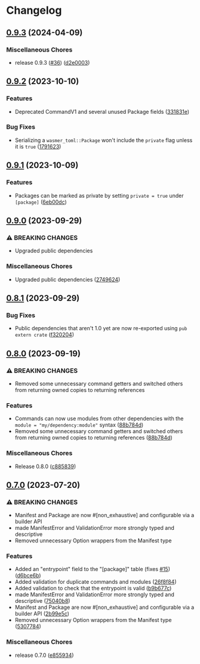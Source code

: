 # Changelog

## [0.9.3](https://github.com/wasmerio/wasmer-toml/compare/wasmer-toml-v0.9.2...wasmer-toml-v0.9.3) (2024-04-09)


### Miscellaneous Chores

* release 0.9.3 ([#36](https://github.com/wasmerio/wasmer-toml/issues/36)) ([d2e0003](https://github.com/wasmerio/wasmer-toml/commit/d2e0003a7b014ac01e4db94d66b757c6e3a5b409))

## [0.9.2](https://github.com/wasmerio/wasmer-toml/compare/wasmer-toml-v0.9.1...wasmer-toml-v0.9.2) (2023-10-10)


### Features

* Deprecated CommandV1 and several unused Package fields ([331831e](https://github.com/wasmerio/wasmer-toml/commit/331831e1064f5f49d3fc134ba76297cb777fcdcb))


### Bug Fixes

* Serializing a `wasmer_toml::Package` won't include the `private` flag unless it is `true` ([1791623](https://github.com/wasmerio/wasmer-toml/commit/1791623d0c8ff4d03429b78053d93561ff62da70))

## [0.9.1](https://github.com/wasmerio/wasmer-toml/compare/wasmer-toml-v0.9.0...wasmer-toml-v0.9.1) (2023-10-09)


### Features

* Packages can be marked as private by setting `private = true` under `[package]` ([6eb00dc](https://github.com/wasmerio/wasmer-toml/commit/6eb00dc55d72ec04ab04dda96d169a01cf56bef0))

## [0.9.0](https://github.com/wasmerio/wasmer-toml/compare/wasmer-toml-v0.8.1...wasmer-toml-v0.9.0) (2023-09-29)


### ⚠ BREAKING CHANGES

* Upgraded public dependencies

### Miscellaneous Chores

* Upgraded public dependencies ([2749624](https://github.com/wasmerio/wasmer-toml/commit/2749624bb63bb8fe614eb26d0d871828cce49b14))

## [0.8.1](https://github.com/wasmerio/wasmer-toml/compare/wasmer-toml-v0.8.0...wasmer-toml-v0.8.1) (2023-09-29)


### Bug Fixes

* Public dependencies that aren't 1.0 yet are now re-exported using `pub extern crate` ([f320204](https://github.com/wasmerio/wasmer-toml/commit/f320204adc8cff1fa635b59e651adcdffff11702))

## [0.8.0](https://github.com/wasmerio/wasmer-toml/compare/wasmer-toml-v0.7.0...wasmer-toml-v0.8.0) (2023-09-19)


### ⚠ BREAKING CHANGES

* Removed some unnecessary command getters and switched others from returning owned copies to returning references

### Features

* Commands can now use modules from other dependencies with the `module = "my/dependency:module"` syntax ([88b784d](https://github.com/wasmerio/wasmer-toml/commit/88b784dc6ed5ddae6c2edc69c82c416be62cef35))
* Removed some unnecessary command getters and switched others from returning owned copies to returning references ([88b784d](https://github.com/wasmerio/wasmer-toml/commit/88b784dc6ed5ddae6c2edc69c82c416be62cef35))


### Miscellaneous Chores

* Release 0.8.0 ([c885839](https://github.com/wasmerio/wasmer-toml/commit/c8858399767cec116f8560a5e913bdfdf3e00771))

## [0.7.0](https://github.com/wasmerio/wasmer-toml/compare/wasmer-toml-v0.6.0...wasmer-toml-v0.7.0) (2023-07-20)


### ⚠ BREAKING CHANGES

* Manifest and Package are now #[non_exhaustive] and configurable via a builder API
* made ManifestError and ValidationError more strongly typed and descriptive
* Removed unnecessary Option wrappers from the Manifest type

### Features

* Added an "entrypoint" field to the "[package]" table (fixes [#15](https://github.com/wasmerio/wasmer-toml/issues/15)) ([d6bce6b](https://github.com/wasmerio/wasmer-toml/commit/d6bce6b620000dd156e3cc5a6aefa9c316c7c8ac))
* Added validation for duplicate commands and modules ([26f8f84](https://github.com/wasmerio/wasmer-toml/commit/26f8f84e168c01e30d5838b10b2eea10b457f57c))
* Added validation to check that the entrypoint is valid ([b9b677c](https://github.com/wasmerio/wasmer-toml/commit/b9b677cc461896cdc26246d32add2043b26ffd1e))
* made ManifestError and ValidationError more strongly typed and descriptive ([75040b8](https://github.com/wasmerio/wasmer-toml/commit/75040b8bb73a267024ae2f11aeda88387a56795e))
* Manifest and Package are now #[non_exhaustive] and configurable via a builder API ([2b99e5c](https://github.com/wasmerio/wasmer-toml/commit/2b99e5cc8a1f9c1e6aa1a9e6d9da05ca6a5cd998))
* Removed unnecessary Option wrappers from the Manifest type ([5307784](https://github.com/wasmerio/wasmer-toml/commit/53077842114d39b0d1ce8277c4158f669e641545))


### Miscellaneous Chores

* release 0.7.0 ([e855934](https://github.com/wasmerio/wasmer-toml/commit/e85593437f3d862b06659b105528199fbfcb1cbf))
